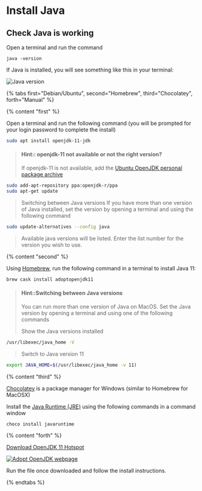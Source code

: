 # Install Java

## Check Java is working

Open a terminal and run the command

`java -version`

If Java is installed, you will see something like this in your terminal:

![Java version](/images/development-environment-java-check.png)


<!-- Operating System specific instructions -->
{% tabs first="Debian/Ubuntu", second="Homebrew", third="Chocolatey", forth="Manual" %}

<!-- Ubuntu install -->
{% content "first" %}

Open a terminal and run the following command (you will be prompted for your login password to complete the install)

```bash
sudo apt install openjdk-11-jdk
```

> #### Hint:: openjdk-11 not available or not the right version?
> If openjdk-11 is not available, add the [Ubuntu OpenJDK personal package archive](https://launchpad.net/~openjdk-r/+archive/ubuntu/ppa)
```bash
sudo add-apt-repository ppa:openjdk-r/ppa
sudo apt-get update
```
>
> Switching between Java versions
> If you have more than one version of Java installed, set the version by opening a terminal and using the following command
>
```bash
sudo update-alternatives --config java
```
> Available java versions will be listed.  Enter the list number for the version you wish to use.


<!-- Homebrew (MacOSX) install -->
{% content "second" %}

Using [Homebrew](https://brew.sh/), run the following command in a terminal to install Java 11:

```bash
brew cask install adoptopenjdk11
```

> #### Hint::Switching between Java versions
> You can run more than one version of Java on MacOS. Set the Java version by opening a terminal and using one of the following commands
>
> Show the Java versions installed
```bash
/usr/libexec/java_home -V
```
>
> Switch to Java version 11
```bash
export JAVA_HOME=$(/usr/libexec/java_home -v 11)
```


<!-- Choclatey (Windows) install -->
{% content "third" %}

[Chocolatey](https://chocolatey.org/) is a package manager for Windows (similar to Homebrew for MacOSX)

Install the [Java Runtime (JRE)](https://chocolatey.org/packages/javaruntime) using the following commands in a command window

```bash
choco install javaruntime
```

<!-- Manual Install -->
{% content "forth" %}

[Download OpenJDK 11 Hotspot](https://adoptopenjdk.net/)

[![Adopt OpenJDK webpage](/images/adoptopenjdk-install.png)](https://adoptopenjdk.net/)

Run the file once downloaded and follow the install instructions.


{% endtabs %}
<!-- End of Operating System specific instructions -->
